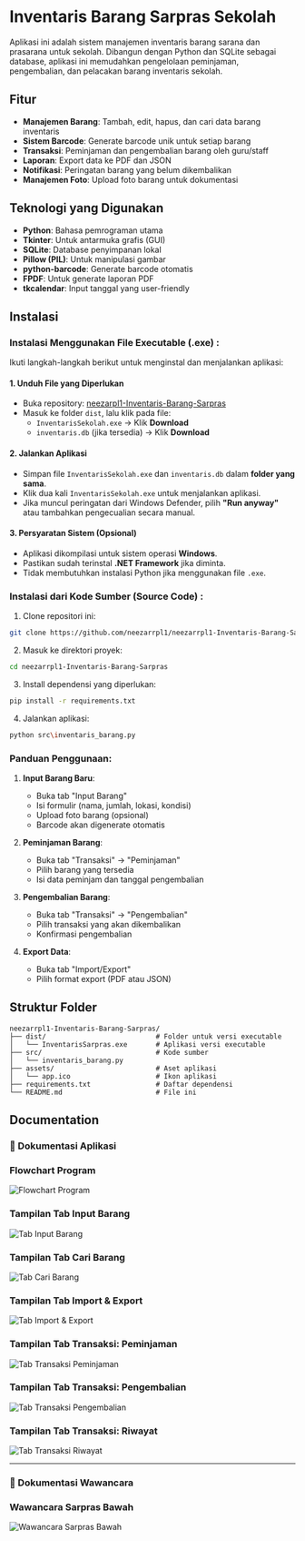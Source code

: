 # Inventaris Barang Sarpras Sekolah

Aplikasi ini adalah sistem manajemen inventaris barang sarana dan prasarana untuk sekolah. Dibangun dengan Python dan SQLite sebagai database, aplikasi ini memudahkan pengelolaan peminjaman, pengembalian, dan pelacakan barang inventaris sekolah.

## Fitur

- **Manajemen Barang**: Tambah, edit, hapus, dan cari data barang inventaris  
- **Sistem Barcode**: Generate barcode unik untuk setiap barang  
- **Transaksi**: Peminjaman dan pengembalian barang oleh guru/staff  
- **Laporan**: Export data ke PDF dan JSON  
- **Notifikasi**: Peringatan barang yang belum dikembalikan  
- **Manajemen Foto**: Upload foto barang untuk dokumentasi

## Teknologi yang Digunakan

- **Python**: Bahasa pemrograman utama  
- **Tkinter**: Untuk antarmuka grafis (GUI)  
- **SQLite**: Database penyimpanan lokal  
- **Pillow (PIL)**: Untuk manipulasi gambar  
- **python-barcode**: Generate barcode otomatis  
- **FPDF**: Untuk generate laporan PDF  
- **tkcalendar**: Input tanggal yang user-friendly
  

## Instalasi 


### Instalasi Menggunakan File Executable (.exe) :

Ikuti langkah-langkah berikut untuk menginstal dan menjalankan aplikasi:

#### 1. Unduh File yang Diperlukan
- Buka repository: [neezarpl1-Inventaris-Barang-Sarpras](neezarrpl1/neezarrpl1-Inventaris-Barang-Sarpras)
- Masuk ke folder `dist`, lalu klik pada file:
  - `InventarisSekolah.exe` → Klik **Download**
  - `inventaris.db` (jika tersedia) → Klik **Download**

#### 2. Jalankan Aplikasi
- Simpan file `InventarisSekolah.exe` dan `inventaris.db` dalam **folder yang sama**.
- Klik dua kali `InventarisSekolah.exe` untuk menjalankan aplikasi.
- Jika muncul peringatan dari Windows Defender, pilih **"Run anyway"** atau tambahkan pengecualian secara manual.

#### 3. Persyaratan Sistem (Opsional)
- Aplikasi dikompilasi untuk sistem operasi **Windows**.
- Pastikan sudah terinstal **.NET Framework** jika diminta.
- Tidak membutuhkan instalasi Python jika menggunakan file `.exe`.

### Instalasi dari Kode Sumber (Source Code) :

1. Clone repositori ini:
```bash
git clone https://github.com/neezarrpl1/neezarrpl1-Inventaris-Barang-Sarpras.git
````

2. Masuk ke direktori proyek:

```bash
cd neezarrpl1-Inventaris-Barang-Sarpras
```

3. Install dependensi yang diperlukan:

```bash
pip install -r requirements.txt
```

4. Jalankan aplikasi:

```bash
python src\inventaris_barang.py
```


### Panduan Penggunaan:

1. **Input Barang Baru**:

   * Buka tab "Input Barang"
   * Isi formulir (nama, jumlah, lokasi, kondisi)
   * Upload foto barang (opsional)
   * Barcode akan digenerate otomatis

2. **Peminjaman Barang**:

   * Buka tab "Transaksi" → "Peminjaman"
   * Pilih barang yang tersedia
   * Isi data peminjam dan tanggal pengembalian

3. **Pengembalian Barang**:

   * Buka tab "Transaksi" → "Pengembalian"
   * Pilih transaksi yang akan dikembalikan
   * Konfirmasi pengembalian

4. **Export Data**:

   * Buka tab "Import/Export"
   * Pilih format export (PDF atau JSON)

## Struktur Folder

```
neezarrpl1-Inventaris-Barang-Sarpras/
├── dist/                           # Folder untuk versi executable
│   └── InventarisSarpras.exe       # Aplikasi versi executable
├── src/                            # Kode sumber
│   └── inventaris_barang.py
├── assets/                         # Aset aplikasi
│   └── app.ico                     # Ikon aplikasi
├── requirements.txt                # Daftar dependensi
└── README.md                       # File ini
```

## Documentation

### 📸 Dokumentasi Aplikasi

### Flowchart Program
![Flowchart Program](dokumentasi/Flowchart-Program.jpg)

### Tampilan Tab Input Barang
![Tab Input Barang](dokumentasi/Tab-Input-Barang.png)

### Tampilan Tab Cari Barang
![Tab Cari Barang](dokumentasi/Tab-Cari-Barang.png)

### Tampilan Tab Import & Export
![Tab Import & Export](dokumentasi/Tab-Import-&-Export.png)

### Tampilan Tab Transaksi: Peminjaman
![Tab Transaksi Peminjaman](dokumentasi/Tab-Transaksi-Peminjaman.png)

### Tampilan Tab Transaksi: Pengembalian
![Tab Transaksi Pengembalian](dokumentasi/Tab-Transaksi-Pengembalian.png)

### Tampilan Tab Transaksi: Riwayat
![Tab Transaksi Riwayat](dokumentasi/Tab-Transaksi-Riwayat.png)

---

### 👥 Dokumentasi Wawancara

### Wawancara Sarpras Bawah
![Wawancara Sarpras Bawah](dokumentasi/Wawancara-Sarpras-Bawah.png)
